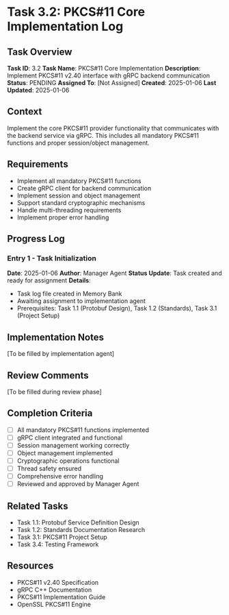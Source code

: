 # Task 3.2: PKCS#11 Core Implementation Log

## Task Overview
**Task ID**: 3.2
**Task Name**: PKCS#11 Core Implementation
**Description**: Implement PKCS#11 v2.40 interface with gRPC backend communication
**Status**: PENDING
**Assigned To**: [Not Assigned]
**Created**: 2025-01-06
**Last Updated**: 2025-01-06

## Context
Implement the core PKCS#11 provider functionality that communicates with the backend service via gRPC. This includes all mandatory PKCS#11 functions and proper session/object management.

## Requirements
- Implement all mandatory PKCS#11 functions
- Create gRPC client for backend communication
- Implement session and object management
- Support standard cryptographic mechanisms
- Handle multi-threading requirements
- Implement proper error handling

## Progress Log

### Entry 1 - Task Initialization
**Date**: 2025-01-06
**Author**: Manager Agent
**Status Update**: Task created and ready for assignment
**Details**: 
- Task log file created in Memory Bank
- Awaiting assignment to implementation agent
- Prerequisites: Task 1.1 (Protobuf Design), Task 1.2 (Standards), Task 3.1 (Project Setup)

## Implementation Notes
[To be filled by implementation agent]

## Review Comments
[To be filled during review phase]

## Completion Criteria
- [ ] All mandatory PKCS#11 functions implemented
- [ ] gRPC client integrated and functional
- [ ] Session management working correctly
- [ ] Object management implemented
- [ ] Cryptographic operations functional
- [ ] Thread safety ensured
- [ ] Comprehensive error handling
- [ ] Reviewed and approved by Manager Agent

## Related Tasks
- Task 1.1: Protobuf Service Definition Design
- Task 1.2: Standards Documentation Research
- Task 3.1: PKCS#11 Project Setup
- Task 3.4: Testing Framework

## Resources
- PKCS#11 v2.40 Specification
- gRPC C++ Documentation
- PKCS#11 Implementation Guide
- OpenSSL PKCS#11 Engine